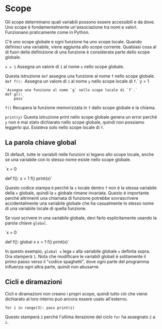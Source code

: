 # Scope
Gli scope determinano quali variabili possono essere accessibili e da dove. Uno scope è fondamentalmente un'associazione tra nomi e valori.
Funzionano praticamente come in Python.

C'è uno scope globale e ogni funzione ha uno scope locale.
Quando definisci una variabile, viene aggiunta allo scope corrente.
Qualsiasi cosa al di fuori della definizione di una funzione è considerata parte dello scope globale.

`x = 1`
Assegna un valore di `1` al nome `x` nello scope globale.

Questa istruzione `def` assegna una funzione al nome `f` nello scope globale.
`def f():
    `Assegna un valore di `1` al nome `y` nello scope locale di `f`.`
    y = 1

    `Assegna una funzione al nome `g` nello scope locale di `f`.`
    def g():
        pass`

`f()`
Recupera la funzione memorizzata in `f` dallo scope globale e la chiama.

`print(y)`
Questa istruzione print nello scope globale genera un error perché `y` non è mai stato dichiarato nello scope globale, quindi non possiamo leggerlo qui.
Esisteva solo nello scope locale di `f`.

## La parola chiave global
Di default, tutte le variabili nelle funzioni si legano allo scope locale, anche se una variabile con lo stesso nome esiste nello scope globale.

`x = 0

def f():
    x = 1
f()
print(x)`

Questo codice stampa `0` perché la `x` locale dentro `f` non è la stessa variabile della `x` globale, quindi la `x` globale rimane invariata. Questo è importante perché altrimenti una chiamata di funzione potrebbe sovrascrivere accidentalmente una variabile globale che ha casualmente lo stesso nome di una variabile locale di quella funzione.

Se vuoi scrivere in una variabile globale, devi farlo esplicitamente usando la parola chiave `global`.

`x = 0

def f():
    global x
    x = 1
f()
print(x)`

In questo esempio, `global x` lega `x` alla variabile globale `x` definita sopra. Ora stamperà `1`.
Nota che modificare le variabili globali è solitamente il primo passo verso il "codice spaghetti", dove ogni parte del programma influenza ogni altra parte, quindi non abusarne.

## Cicli e diramazioni
Cicli e diramazioni non creano i propri scope, quindi tutto ciò che viene dichiarato al loro interno può ancora essere usato all'esterno.

`for i in range(3):
    pass
print(i)`

Questo stamperà `2` perché l'ultima iterazione del ciclo `for` ha assegnato `2` a `i`.